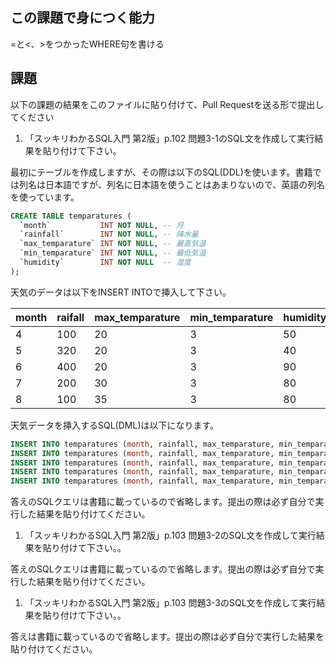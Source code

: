 ## この課題で身につく能力

=と<、>をつかったWHERE句を書ける

## 課題

以下の課題の結果をこのファイルに貼り付けて、Pull Requestを送る形で提出してください

1. 「スッキリわかるSQL入門 第2版」p.102 問題3-1のSQL文を作成して実行結果を貼り付けて下さい。

最初にテーブルを作成しますが、その際は以下のSQL(DDL)を使います。書籍では列名は日本語ですが、列名に日本語を使うことはあまりないので、英語の列名を使っています。

```sql
CREATE TABLE temparatures (
  `month`           INT NOT NULL, -- 月
  `rainfall`        INT NOT NULL, -- 降水量
  `max_temparature` INT NOT NULL, -- 最高気温
  `min_temparature` INT NOT NULL, -- 最低気温
  `humidity`        INT NOT NULL  -- 湿度
); 
```

天気のデータは以下をINSERT INTOで挿入して下さい。

| month  | raifall  | max_temparature | min_temparature | humidity |
|--------|----------|-----------------|-----------------|----------|
|  4     | 100      |  20             | 3               | 50       |
|  5     | 320      |  20             | 3               | 40       |
|  6     | 400      |  20             | 3               | 90       |
|  7     | 200      |  30             | 3               | 80       |
|  8     | 100      |  35             | 3               | 80       |


天気データを挿入するSQL(DML)は以下になります。

```sql
INSERT INTO temparatures (month, rainfall, max_temparature, min_temparature, humidity) VALUES (4, 100, 20, 3, 50);
INSERT INTO temparatures (month, rainfall, max_temparature, min_temparature, humidity) VALUES (5, 320, 20, 3, 40);
INSERT INTO temparatures (month, rainfall, max_temparature, min_temparature, humidity) VALUES (6, 400, 20, 3, 90);
INSERT INTO temparatures (month, rainfall, max_temparature, min_temparature, humidity) VALUES (7, 200, 30, 3, 80);
INSERT INTO temparatures (month, rainfall, max_temparature, min_temparature, humidity) VALUES (8, 100, 35, 3, 80);
```

答えのSQLクエリは書籍に載っているので省略します。提出の際は必ず自分で実行した結果を貼り付けてください。

1. 「スッキリわかるSQL入門 第2版」p.103 問題3-2のSQL文を作成して実行結果を貼り付けて下さい。。

答えのSQLクエリは書籍に載っているので省略します。提出の際は必ず自分で実行した結果を貼り付けてください。

1. 「スッキリわかるSQL入門 第2版」p.103 問題3-3のSQL文を作成して実行結果を貼り付けて下さい。。

答えは書籍に載っているので省略します。提出の際は必ず自分で実行した結果を貼り付けてください。
